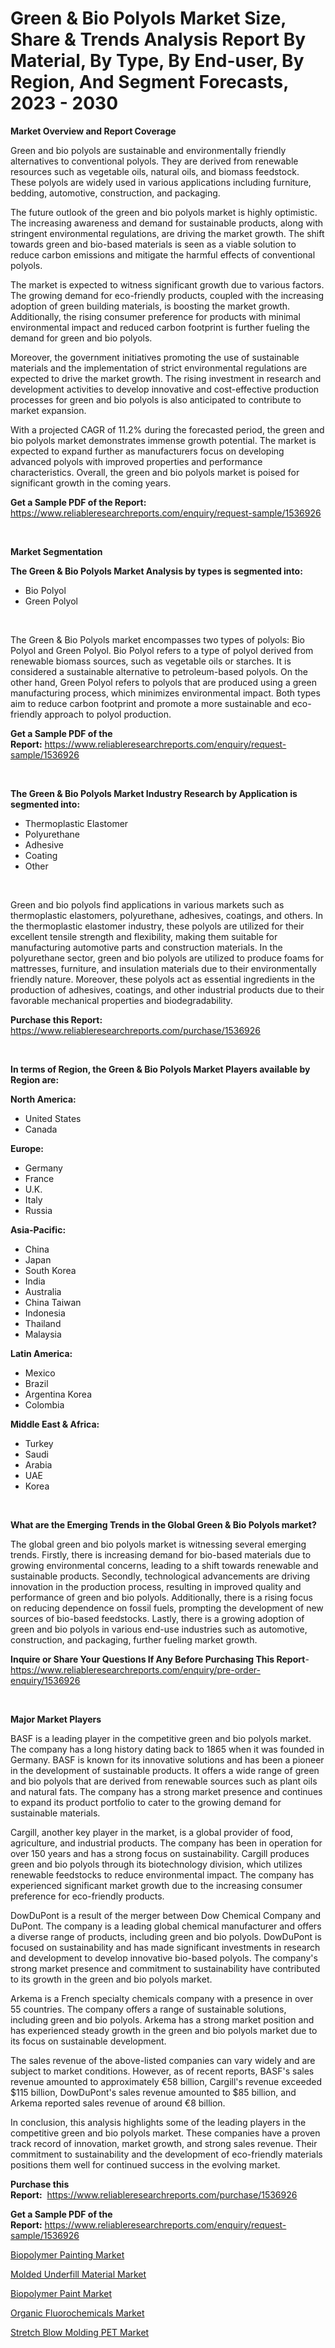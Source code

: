 <p><h1>Green & Bio Polyols Market Size, Share & Trends Analysis Report By Material, By Type, By End-user, By Region, And Segment Forecasts, 2023 - 2030</h1></p><p><strong>Market Overview and Report Coverage</strong></p>
<p><p>Green and bio polyols are sustainable and environmentally friendly alternatives to conventional polyols. They are derived from renewable resources such as vegetable oils, natural oils, and biomass feedstock. These polyols are widely used in various applications including furniture, bedding, automotive, construction, and packaging.</p><p>The future outlook of the green and bio polyols market is highly optimistic. The increasing awareness and demand for sustainable products, along with stringent environmental regulations, are driving the market growth. The shift towards green and bio-based materials is seen as a viable solution to reduce carbon emissions and mitigate the harmful effects of conventional polyols.</p><p>The market is expected to witness significant growth due to various factors. The growing demand for eco-friendly products, coupled with the increasing adoption of green building materials, is boosting the market growth. Additionally, the rising consumer preference for products with minimal environmental impact and reduced carbon footprint is further fueling the demand for green and bio polyols.</p><p>Moreover, the government initiatives promoting the use of sustainable materials and the implementation of strict environmental regulations are expected to drive the market growth. The rising investment in research and development activities to develop innovative and cost-effective production processes for green and bio polyols is also anticipated to contribute to market expansion.</p><p>With a projected CAGR of 11.2% during the forecasted period, the green and bio polyols market demonstrates immense growth potential. The market is expected to expand further as manufacturers focus on developing advanced polyols with improved properties and performance characteristics. Overall, the green and bio polyols market is poised for significant growth in the coming years.</p></p>
<p><strong>Get a Sample PDF of the Report:</strong> <a href="https://www.reliableresearchreports.com/enquiry/request-sample/1536926">https://www.reliableresearchreports.com/enquiry/request-sample/1536926</a></p>
<p>&nbsp;</p>
<p><strong>Market Segmentation</strong></p>
<p><strong>The Green & Bio Polyols Market Analysis by types is segmented into:</strong></p>
<p><ul><li>Bio Polyol</li><li>Green Polyol</li></ul></p>
<p>&nbsp;</p>
<p><p>The Green & Bio Polyols market encompasses two types of polyols: Bio Polyol and Green Polyol. Bio Polyol refers to a type of polyol derived from renewable biomass sources, such as vegetable oils or starches. It is considered a sustainable alternative to petroleum-based polyols. On the other hand, Green Polyol refers to polyols that are produced using a green manufacturing process, which minimizes environmental impact. Both types aim to reduce carbon footprint and promote a more sustainable and eco-friendly approach to polyol production.</p></p>
<p><strong>Get a Sample PDF of the Report:</strong>&nbsp;<a href="https://www.reliableresearchreports.com/enquiry/request-sample/1536926">https://www.reliableresearchreports.com/enquiry/request-sample/1536926</a></p>
<p>&nbsp;</p>
<p><strong>The Green & Bio Polyols Market Industry Research by Application is segmented into:</strong></p>
<p><ul><li>Thermoplastic Elastomer</li><li>Polyurethane</li><li>Adhesive</li><li>Coating</li><li>Other</li></ul></p>
<p>&nbsp;</p>
<p><p>Green and bio polyols find applications in various markets such as thermoplastic elastomers, polyurethane, adhesives, coatings, and others. In the thermoplastic elastomer industry, these polyols are utilized for their excellent tensile strength and flexibility, making them suitable for manufacturing automotive parts and construction materials. In the polyurethane sector, green and bio polyols are utilized to produce foams for mattresses, furniture, and insulation materials due to their environmentally friendly nature. Moreover, these polyols act as essential ingredients in the production of adhesives, coatings, and other industrial products due to their favorable mechanical properties and biodegradability.</p></p>
<p><strong>Purchase this Report:</strong>&nbsp; <a href="https://www.reliableresearchreports.com/purchase/1536926">https://www.reliableresearchreports.com/purchase/1536926</a></p>
<p>&nbsp;</p>
<p><strong>In terms of Region, the Green & Bio Polyols Market Players available by Region are:</strong></p>
<p>
    <p> <strong> North America: </strong>
        <ul>
            <li>United States</li>
            <li>Canada</li>
        </ul>
        </p> 
    <p> <strong> Europe: </strong>
        <ul>
            <li>Germany</li>
            <li>France</li>
            <li>U.K.</li>
            <li>Italy</li>
            <li>Russia</li>
        </ul>
        </p> 
    <p> <strong> Asia-Pacific: </strong>
        <ul>
            <li>China</li>
            <li>Japan</li>
            <li>South Korea</li>
            <li>India</li>
            <li>Australia</li>
            <li>China Taiwan</li>
            <li>Indonesia</li>
            <li>Thailand</li>
            <li>Malaysia</li>
        </ul>
        </p> 
    <p> <strong> Latin America: </strong>
        <ul>
            <li>Mexico</li>
            <li>Brazil</li>
            <li>Argentina Korea</li>
            <li>Colombia</li>
        </ul>
        </p> 
    <p> <strong> Middle East & Africa: </strong>
        <ul>
            <li>Turkey</li>
            <li>Saudi</li>
            <li>Arabia</li>
            <li>UAE</li>
            <li>Korea</li>
        </ul>
    </p>
    </p>
<p>&nbsp;</p>
<p><strong>What are the Emerging Trends in the Global Green & Bio Polyols market?</strong></p>
<p><p>The global green and bio polyols market is witnessing several emerging trends. Firstly, there is increasing demand for bio-based materials due to growing environmental concerns, leading to a shift towards renewable and sustainable products. Secondly, technological advancements are driving innovation in the production process, resulting in improved quality and performance of green and bio polyols. Additionally, there is a rising focus on reducing dependence on fossil fuels, prompting the development of new sources of bio-based feedstocks. Lastly, there is a growing adoption of green and bio polyols in various end-use industries such as automotive, construction, and packaging, further fueling market growth.</p></p>
<p><strong>Inquire or Share Your Questions If Any Before Purchasing This Report</strong>- <a href="https://www.reliableresearchreports.com/enquiry/pre-order-enquiry/1536926">https://www.reliableresearchreports.com/enquiry/pre-order-enquiry/1536926</a></p>
<p>&nbsp;</p>
<p><strong>Major Market Players</strong></p>
<p><p>BASF is a leading player in the competitive green and bio polyols market. The company has a long history dating back to 1865 when it was founded in Germany. BASF is known for its innovative solutions and has been a pioneer in the development of sustainable products. It offers a wide range of green and bio polyols that are derived from renewable sources such as plant oils and natural fats. The company has a strong market presence and continues to expand its product portfolio to cater to the growing demand for sustainable materials.</p><p>Cargill, another key player in the market, is a global provider of food, agriculture, and industrial products. The company has been in operation for over 150 years and has a strong focus on sustainability. Cargill produces green and bio polyols through its biotechnology division, which utilizes renewable feedstocks to reduce environmental impact. The company has experienced significant market growth due to the increasing consumer preference for eco-friendly products.</p><p>DowDuPont is a result of the merger between Dow Chemical Company and DuPont. The company is a leading global chemical manufacturer and offers a diverse range of products, including green and bio polyols. DowDuPont is focused on sustainability and has made significant investments in research and development to develop innovative bio-based polyols. The company's strong market presence and commitment to sustainability have contributed to its growth in the green and bio polyols market.</p><p>Arkema is a French specialty chemicals company with a presence in over 55 countries. The company offers a range of sustainable solutions, including green and bio polyols. Arkema has a strong market position and has experienced steady growth in the green and bio polyols market due to its focus on sustainable development.</p><p>The sales revenue of the above-listed companies can vary widely and are subject to market conditions. However, as of recent reports, BASF's sales revenue amounted to approximately €58 billion, Cargill's revenue exceeded $115 billion, DowDuPont's sales revenue amounted to $85 billion, and Arkema reported sales revenue of around €8 billion.</p><p>In conclusion, this analysis highlights some of the leading players in the competitive green and bio polyols market. These companies have a proven track record of innovation, market growth, and strong sales revenue. Their commitment to sustainability and the development of eco-friendly materials positions them well for continued success in the evolving market.</p></p>
<p><strong>Purchase this Report:</strong>&nbsp;&nbsp;<a href="https://www.reliableresearchreports.com/purchase/1536926">https://www.reliableresearchreports.com/purchase/1536926</a></p>
<p></p>
<p><strong>Get a Sample PDF of the Report:</strong>&nbsp;<a href="https://www.reliableresearchreports.com/enquiry/request-sample/1536926">https://www.reliableresearchreports.com/enquiry/request-sample/1536926</a></p>
<p><p><a href="https://github.com/lilstefpacute/Market-Research-Report-List-2/blob/main/biopolymer-painting-market.md">Biopolymer Painting Market</a></p><p><a href="https://github.com/ashepherd82/Market-Research-Report-List-2/blob/main/molded-underfill-material-market.md">Molded Underfill Material Market</a></p><p><a href="https://github.com/FassouRP/Market-Research-Report-List-2/blob/main/biopolymer-paint-market.md">Biopolymer Paint Market</a></p><p><a href="https://github.com/castoriffic/Market-Research-Report-List-2/blob/main/organic-fluorochemicals-market.md">Organic Fluorochemicals Market</a></p><p><a href="https://github.com/rexevange/Market-Research-Report-List-2/blob/main/stretch-blow-molding-pet-market.md">Stretch Blow Molding PET Market</a></p></p>